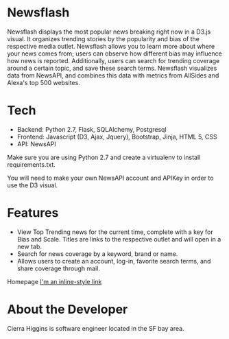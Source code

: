 # Newsflash

Newsflash displays the most popular news breaking right now in a D3.js visual. It organizes trending stories by the popularity and bias of the respective media outlet. Newsflash allows you to learn more about where your news comes from; users can observe how different bias may influence how news is reported. Additionally, users can search for trending coverage around a certain topic, and save these search terms. Newsflash visualizes data from NewsAPI, and combines this data with metrics from AllSides and Alexa's top 500 websites.

# Tech 

- Backend: Python 2.7, Flask, SQLAlchemy, Postgresql
- Frontend: Javascript (D3, Ajax, Jquery), Bootstrap, Jinja, HTML 5, CSS
- API: NewsAPI

Make sure you are using Python 2.7 and create a virtualenv to install requirements.txt. 

You will need to make your own NewsAPI account and APIKey in order to use the D3 visual.

# Features 

- View Top Trending news for the current time, complete with a key for Bias and Scale. Titles are links to the respective outlet and will open in a new tab.
- Search for news coverage by a keyword, brand or name.
- Allows users to create an account, log-in, favorite search terms, and share coverage through mail.

Homepage 
[I'm an inline-style link](https://github.com/chigginss/Newsflash/blob/master/static/css/homepage.JPG)

# About the Developer 

Cierra Higgins is software engineer located in the SF bay area.
